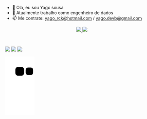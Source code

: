 - 👋 Ola, eu sou Yago sousa
- 👀 Atualmente trabalho como engenheiro de dados
- 📫 Me contrate: yago_rck@hotmail.com / yago.devb@gmail.com


<div align="center">
  <a href="https://github.com/Yagorckff">
  <img height="160em" src="https://github-readme-stats.vercel.app/api?username=Yagorckff&show_icons=true&theme=dracula&include_all_commits=true&count_private=true"/>
  <img height="160em" src="https://github-readme-stats.vercel.app/api/top-langs/?username=Yagorckff&layout=compact&langs_count=7&theme=dracula"/>
</div>
<div style="display: inline_block"><br>


  
  ##
 
<div> 

  <a href="https://www.instagram.com/yagosousaff/" target="_blank"><img src="https://img.shields.io/badge/-Instagram-%23E4405F?style=for-the-badge&logo=instagram&logoColor=white" target="_blank"></a>
  <a href = "yago.devb@gmail.com"><img src="https://img.shields.io/badge/-Gmail-%23333?style=for-the-badge&logo=gmail&logoColor=white" target="_blank"></a>
  <a href="https://www.linkedin.com/in/yago-sousa-ff/" target="_blank"><img src="https://img.shields.io/badge/-LinkedIn-%230077B5?style=for-the-badge&logo=linkedin&logoColor=white" target="_blank"></a> 
 
  
  
  ![Snake animation](https://github.com/rafaballerini/rafaballerini/blob/output/github-contribution-grid-snake.svg)
 
</div>
